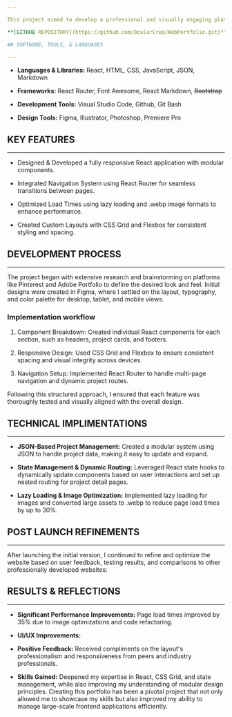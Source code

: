 ```yaml
---

This project aimed to develop a professional and visually engaging platform to showcase my technical skills and creative projects. Built using React, HTML, CSS, and JavaScript, the website features a modular structure, responsive design, and optimization techniques for quick load times. The website highlights my expertise in frontend development and UI/UX design, offering a seamless experience across various devices.

**[GITHUB REPOSITORY](https://github.com/OcularCreo/WebPortfolio.git)**

## SOFTWARE, TOOLS, & LANGUAGES

---
```


- **Languages & Libraries:** React, HTML, CSS, JavaScript, JSON, Markdown

- **Frameworks:** React Router, Font Awesome, React Markdown, ~~Bootstrap~~

- **Development Tools:** Visual Studio Code, Github, Git Bash

- **Design Tools:** Figma, Illustrator, Photoshop, Premiere Pro

## KEY FEATURES

---

- Designed & Developed a fully responsive React application with modular components.

- Integrated Navigation System using React Router for seamless transitions between pages.

- Optimized Load Times using lazy loading and .webp image formats to enhance performance.

- Created Custom Layouts with CSS Grid and Flexbox for consistent styling and spacing.

## DEVELOPMENT PROCESS

---

The project began with extensive research and brainstorming on platforms like Pinterest and Adobe Portfolio to define the desired look and feel. Initial designs were created in Figma, where I settled on the layout, typography, and color palette for desktop, tablet, and mobile views.

### **Implementation workflow**

1. Component Breakdown: Created individual React components for each section, such as headers, project cards, and footers.

2. Responsive Design: Used CSS Grid and Flexbox to ensure consistent spacing and visual integrity across devices.

3. Navigation Setup: Implemented React Router to handle multi-page navigation and dynamic project routes.

Following this structured approach, I ensured that each feature was thoroughly tested and visually aligned with the overall design.

## TECHNICAL IMPLIMENTATIONS

---

- **JSON-Based Project Management:** Created a modular system using JSON to handle project data, making it easy to update and expand.

- **State Management & Dynamic Routing:** Leveraged React state hooks to dynamically update components based on user interactions and set up nested routing for project detail pages.

- **Lazy Loading & Image Optimization:** Implemented lazy loading for images and converted large assets to .webp to reduce page load times by up to 30%.


## POST LAUNCH REFINEMENTS

---

After launching the initial version, I continued to refine and optimize the website based on user feedback, testing results, and comparisons to other professionally developed websites:

## RESULTS & REFLECTIONS

---

- **Significant Performance Improvements:** Page load times improved by 35% due to image optimizations and code refactoring.

- **UI/UX Improvements:** 

- **Positive Feedback:** Received compliments on the layout's professionalism and responsiveness from peers and industry professionals.

- **Skills Gained:** Deepened my expertise in React, CSS Grid, and state management, while also improving my understanding of modular design principles.
Creating this portfolio has been a pivotal project that not only allowed me to showcase my skills but also improved my ability to manage large-scale frontend applications efficiently.